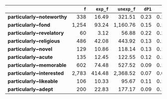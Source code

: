 |                             |   `f` |   `exp_f` |   `unexp_f` |   `dP1` |   `P1` |   `dP2` |   `P2` |   `LRC` |     `G2` |       `N` |   `f1` |   `f2` | `l1`         | `l2`       |
|:----------------------------|------:|----------:|------------:|--------:|-------:|--------:|-------:|--------:|---------:|----------:|-------:|-------:|:-------------|:-----------|
| **particularly~noteworthy** |   338 |     16.49 |      321.51 |    0.23 |   0.25 |    0.00 |   0.00 |    4.25 | 1,483.20 | 6,347,364 | 76,162 |  1,374 | particularly | noteworthy |
| **particularly~fond**       | 1,254 |     93.24 |    1,160.76 |    0.15 |   0.16 |    0.02 |   0.02 |    3.74 | 4,399.54 | 6,347,364 | 76,162 |  7,771 | particularly | fond       |
| **particularly~revelatory** |    60 |      3.12 |       56.88 |    0.22 |   0.23 |    0.00 |   0.00 |    3.38 |   254.72 | 6,347,364 | 76,162 |    260 | particularly | revelatory |
| **particularly~religious**  |   486 |     42.08 |      443.92 |    0.13 |   0.14 |    0.01 |   0.01 |    3.34 | 1,552.38 | 6,347,364 | 76,162 |  3,507 | particularly | religious  |
| **particularly~novel**      |   129 |     10.86 |      118.14 |    0.13 |   0.14 |    0.00 |   0.00 |    2.98 |   418.75 | 6,347,364 | 76,162 |    905 | particularly | novel      |
| **particularly~acute**      |   135 |     12.45 |      122.55 |    0.12 |   0.13 |    0.00 |   0.00 |    2.85 |   413.83 | 6,347,364 | 76,162 |  1,038 | particularly | acute      |
| **particularly~memorable**  |   602 |     74.48 |      527.52 |    0.09 |   0.10 |    0.01 |   0.01 |    2.80 | 1,511.47 | 6,347,364 | 76,162 |  6,207 | particularly | memorable  |
| **particularly~interested** | 2,783 |    414.48 |    2,368.52 |    0.07 |   0.08 |    0.03 |   0.04 |    2.70 | 6,106.12 | 6,347,364 | 76,162 | 34,543 | particularly | interested |
| **particularly~likeable**   |   106 |     10.33 |       95.67 |    0.11 |   0.12 |    0.00 |   0.00 |    2.66 |   313.57 | 6,347,364 | 76,162 |    861 | particularly | likeable   |
| **particularly~adept**      |   200 |     22.83 |      177.17 |    0.09 |   0.11 |    0.00 |   0.00 |    2.66 |   531.36 | 6,347,364 | 76,162 |  1,903 | particularly | adept      |